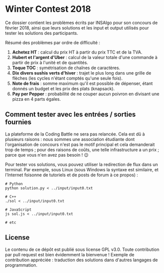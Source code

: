 Winter Contest 2018
===

Ce dossier contient les problèmes écrits par INSAlgo pour son concours de février 2018, ainsi que leurs solutions et les input et output utilisés pour tester les solutions des participants.

Résumé des problèmes par ordre de difficulté :
1. **Achetez HT** : calcul du prix HT à partir du prix TTC et de la TVA.
2. **Hubert et l'argent d'Uber** : calcul de la valeur totale d'une commande à partir de prix à l'unité et de quantités.
3. **Toque TOC** : symétrisation de chaînes de caractères.
4. **Dix divers sushis verts d'hiver** : trajet le plus long dans une grille de flèches (les cycles n'étant comptés qu'une seule fois).
5. **Note de frais** : somme maximum qu'il est possible de dépenser, étant donnés un budget et les prix des plats (knapsack).
6. **Pay per Pepper** : probabilité de ne couper aucun poivron en divisant une pizza en 4 parts égales.


## Comment tester avec les entrées / sorties fournies

La plateforme de la Coding Battle ne sera pas relancée. Cela est dû à plusieurs raisons : nous sommes une association étudiante dont l'organisation de concours n'est pas le motif principal et cela demanderait trop de temps ; pour des raisons de coûts, une telle infrastructure a un prix ; parce que vous n'en avez pas besoin ! 😉

Pour tester vos solutions, vous pouvez utiliser la redirection de flux dans un terminal. Par exemple, sous Linux (sous Windows la syntaxe est similaire, et l'Internet foisonne de tutoriels et de posts de forum à ce propos) :

```Shell
# Python
python solution.py < ../input/input0.txt

# C++
./sol < ../input/input0.txt

# JavaScript
js sol.js < ../input/input0.txt

# etc
```


## License

Le contenu de ce dépôt est publié sous license GPL v3.0. Toute contribution par pull request est bien évidemment la bienvenue !
Exemple de contribution appréciée : traduction des solutions dans d'autres langages de programmation.